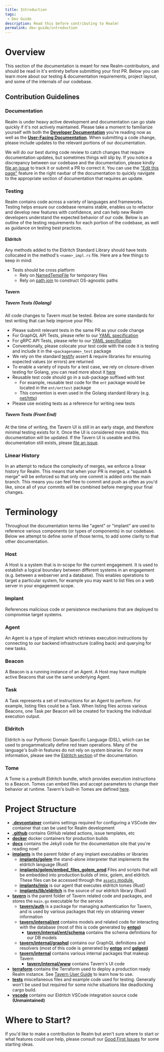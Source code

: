 ```yaml
---
title: Introduction
tags:
 - Dev Guide
description: Read this before contributing to Realm!
permalink: dev-guide/introduction
---
```

# Overview

This section of the documentation is meant for new Realm-contributors, and should be read in it's entirety before submitting your first PR. Below you can learn more about our testing & documentation requirements, project layout, and some of the internals of our codebase.

## Contribution Guidelines

### Documentation

Realm is under heavy active development and documentation can go stale quickly if it's not actively maintained. Please take a moment to familiarize yourself with both the **[Developer Documentation](/dev-guide)** you're reading now as well as the **[User-Facing Documentation](/user-guide)**. When submitting a code change, please include updates to the relevant portions of our documentation.

We will do our best during code review to catch changes that require documentation updates, but sometimes things will slip by. If you notice a discrepancy between our codebase and the documentation, please kindly [file an issue](https://github.com/spellshift/realm/issues/new?labels=documentation&title=Documentation%20Discrepancy:&body=Please%20include%20the%20location%20of%20the%20inaccurate%20documentation%20and%20a%20helpful%20description%20of%20what%20needs%20improvement.) to track it or submit a PR to correct it. You can use the ["Edit this page"](https://github.com/spellshift/realm/edit/main/docs/_docs/dev-guide/introduction.md) feature in the right navbar of the documentation to quickly navigate to the appropriate section of documentation that requires an update.

### Testing

Realm contains code across a variety of languages and frameworks. Testing helps ensure our codebase remains stable, enables us to refactor and develop new features with confidence, and can help new Realm developers understand the expected behavior of our code. Below is an outline of the testing requirements for each portion of the codebase, as well as guidance on testing best practices.

#### Eldritch

Any methods added to the Eldritch Standard Library should have tests collocated in the method's `<name>_impl.rs` file. Here are a few things to keep in mind:

* Tests should be cross platform
  * Rely on [NamedTempFile](https://docs.rs/tempfile/1.1.1/tempfile/struct.NamedTempFile.html) for temporary files
  * Rely on [path.join](https://doc.rust-lang.org/stable/std/path/struct.Path.html) to construct OS-agnostic paths

#### Tavern

##### Tavern Tests (Golang)

All code changes to Tavern must be tested. Below are some standards for test writing that can help improve your PRs:

* Please submit relevant tests in the same PR as your code change
* For GraphQL API Tests, please refer to our [YAML specification](/dev-guide/tavern#yaml-test-reference-graphql)
* For gRPC API Tests, please refer to our [YAML specification](/dev-guide/tavern#yaml-test-reference-grpc)
* Conventionally, please colocate your test code with the code it is testing and include it in the `<packagename>_test` package
* We rely on the standard [testify](https://github.com/stretchr/testify) assert & require libraries for ensuring expected values (or errors) are returned
* To enable a variety of inputs for a test case, we rely on closure-driven testing for Golang, you can read more about it [here](https://medium.com/@cep21/closure-driven-tests-an-alternative-style-to-table-driven-tests-in-go-628a41497e5e)
* Reusable test code should go in a sub-package suffixed with test
  * For example, reusable test code for the `ent` package would be located in the `ent/enttest` package
  * This convention is even used in the Golang standard library (e.g. [net/http](https://pkg.go.dev/net/http/httptest))
* Please use existing tests as a reference for writing new tests

##### Tavern Tests (Front End)

At the time of writing, the Tavern UI is still in an early stage, and therefore minimal testing exists for it. Once the UI is considered more stable, this documentation will be updated. If the Tavern UI is useable and this documentation still exists, please [file an issue](https://github.com/spellshift/realm/issues/new?labels=documentation&title=Documentation%20Discrepancy:&body=Please%20include%20the%20location%20of%20the%20inaccurate%20documentation%20and%20a%20helpful%20description%20of%20what%20needs%20improvement.).

### Linear History

In an attempt to reduce the complexity of merges, we enforce a linear history for Realm. This means that when your PR is merged, a "squash & merge" will be enforced so that only one commit is added onto the main branch. This means you can feel free to commit and push as often as you'd like, since all of your commits will be combined before merging your final changes.

# Terminology

Throughout the documentation terms like "agent" or "implant" are used to reference various components (or types of components) in our codebase. Below we attempt to define some of those terms, to add some clarity to that other documentation.

### Host

A Host is a system that is in-scope for the current engagement. It is used to establish a logical boundary between different systems in an engagement (e.g. between a webserver and a database). This enables operations to target a particular system, for example you may want to list files on a web server in your engagement scope.

### Implant

References malicious code or persistence mechanisms that are deployed to compromise target systems.

### Agent

An Agent is a type of implant which retrieves execution instructions by connecting to our backend infrastructure (calling back) and querying for new tasks.

### Beacon

A Beacon is a running instance of an Agent. A Host may have multiple active Beacons that use the same underlying Agent.

### Task

A Task represents a set of instructions for an Agent to perform. For example, listing files could be a Task. When listing files across various Beacons, one Task per Beacon will be created for tracking the individual execution output.

### Eldritch

Eldritch is our Pythonic Domain Specific Language (DSL), which can be used to progammatically define red team operations. Many of the language's built-in features do not rely on system binaries. For more information, please see the [Eldritch section](/user-guide/eldritch) of the documentation.

### Tome

A Tome is a prebuilt Eldritch bundle, which provides execution instructions to a Beacon. Tomes can embed files and accept parameters to change their behavior at runtime. Tavern's built-in Tomes are defined [here](https://github.com/spellshift/realm/tree/main/tavern/tomes).

# Project Structure

* **[.devcontainer](https://github.com/spellshift/realm/tree/main/.devcontainer)** contains settings required for configuring a VSCode dev container that can be used for Realm development
* **[.github](https://github.com/spellshift/realm/tree/main/.github)** contains GitHub related actions, issue templates, etc
* **[docker](https://github.com/spellshift/realm/tree/main/docker)** docker containers for production builds
* **[docs](https://github.com/spellshift/realm/tree/main/docs)** contains the Jekyll code for the documentation site that you're reading now!
* **[implants](https://github.com/spellshift/realm/tree/main/implants)** is the parent folder of any implant executables or libraries
  * **[implants/golem](https://github.com/spellshift/realm/tree/main/implants/golem)** the stand-alone interpreter that implements the eldritch language (Rust)
  * **[implants/golem/embed_files_golem_prod](https://github.com/spellshift/realm/tree/main/implants/golem/embed_files_golem_prod)** Files and scripts that will be embedded into production builds of imix, golem, and eldritch. These files can be accessed through the [`assets` module.](https://docs.realm.pub/user-guide/eldritch#assets)
  * **[implants/imix](https://github.com/spellshift/realm/tree/main/implants/imix)** is our agent that executes eldritch tomes (Rust)
  * **[implants/lib/eldritch](https://github.com/spellshift/realm/tree/main/implants/lib/eldritch)** is the source of our eldritch library (Rust)
* **[tavern](https://github.com/spellshift/realm/tree/main/tavern)** is the parent folder of Tavern related code and packages, and stores the `main.go` executable for the service
  * **[tavern/auth](https://github.com/spellshift/realm/tree/main/tavern/auth)** is a package for managing authentication for Tavern, and is used by various packages that rely on obtaining viewer information
  * **[tavern/internal/ent](https://github.com/spellshift/realm/tree/main/tavern/internal/ent)** contains models and related code for interacting with the database (most of this is code generated by **[entgo](https://entgo.io/))**
    * **[tavern/internal/ent/schema](https://github.com/spellshift/realm/tree/main/tavern/internal/ent/schema)** contains the schema definitions for our DB models
  * **[tavern/internal/graphql](https://github.com/spellshift/realm/tree/main/tavern/internal/graphql)** contains our GraphQL definitions and resolvers (most of this code is generated by **[entgo](https://entgo.io/)** and **[gqlgen](https://github.com/99designs/gqlgen))**
  * **[tavern/internal](https://github.com/spellshift/realm/tree/main/tavern/internal)** contains various internal packages that makeup Tavern
    * **[tavern/internal/www](https://github.com/spellshift/realm/tree/main/tavern/internal/www)** contains Tavern's UI code
* **[terraform](https://github.com/spellshift/realm/tree/main/terraform)** contains the Terraform used to deploy a production ready Realm instance. See [Tavern User Guide](https://docs.realm.pub/user-guide/tavern) to learn how to use.
* **[tests](https://github.com/spellshift/realm/tree/main/tests)** miscellaneous files and example code used for testing. Generally won't be used but required for some niche situations like deadlocking cargo build.
* **[vscode](https://github.com/spellshift/realm/tree/main/vscode)** contains our Eldritch VSCode integration source code **(Unmaintained)**

# Where to Start?

If you'd like to make a contribution to Realm but aren't sure where to start or what features could use help, please consult our [Good First Issues](https://github.com/spellshift/realm/labels/good%20first%20issue) for some starting ideas.
